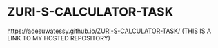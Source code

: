 # ZURI-S-CALCULATOR-TASK 
https://adesuwatessy.github.io/ZURI-S-CALCULATOR-TASK/ (THIS IS A LINK TO MY HOSTED REPOSITORY)
